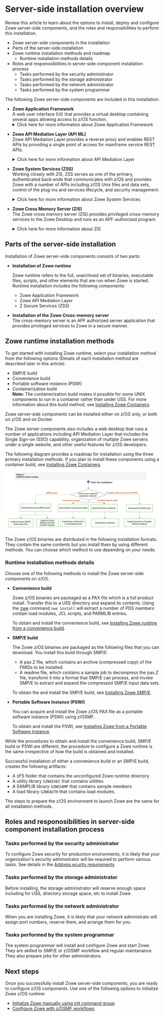 # Server-side installation overview

Review this article to learn about the options to install, deploy and configure Zowe server-side components, and the roles and responsibilities to perform this installation.

* Zowe server-side components in the installation
* Parts of the server-side installation
* Zowe runtime installation methods and roadmap
    * Runtime installation methods details
* Roles and responosibilities in server-side component installation process
    * Tasks performed by the security administrator
    * Tasks performed by the storage administrator
    * Tasks performed by the network administrator
    * Tasks performed by the system programmar


The following Zowe server-side components are included in this installation: 

* **Zowe Application Framework**  
A web user interface (UI) that provides a virtual desktop containing several apps allowing access to z/OS function.  <details><summary>Click here for more information about Zowe Application Framework</summary> Zowe™ Application Framework is a  Base Zowe includes apps for traditional access such as a 3270 terminal and a VT Terminal, as well as an editor and explorers for working with JES, MVS Data Sets and Unix System Services
</details>

*  **Zowe API Mediation Layer (API ML)**  
Zowe API Mediation Layer provides a reverse proxy and enables REST APIs by providing a single point of access for mainframe service REST APIs.<details><summary>Click here for more information about API Mediation Layer</summary> Such APIs include MVS Data Sets, JES, as well as working with z/OSMF. The API ML has dynamic discovery capability for these services and Gateway is also responsible for generating the authentication token used to provide single sign-on (SSO) functionality.</details>

* **Zowe System Services (ZSS)**  
Working closely with ZIS, ZSS serves as one of the primary, authenticated back-ends that communicates with z/OS and provides Zowe with a number of APIs including z/OS Unix files and data sets, control of the plug-ins and services lifecycle, and security management.<details><summary>Click here for more information about Zowe System Services</summary> The Zowe Desktop delegates a number of its services to ZSS which it accesses through the default http port `7557`. ZSS is written in C and uses native calls to z/OS to provide its services.</details>

* **Zowe Cross Memory Server (ZIS)**  
The Zowe cross memory server (ZIS) provides privileged cross-memory services to the Zowe Desktop and runs as an APF-authorized program.<details><summary> Click here for more information about ZIS</summary>The same cross memory server can be used by multiple Zowe desktops. The cross memory server is needed to be able to log on to the Zowe desktop and operate its apps such as the Code Editor.</details>

## Parts of the server-side installation

Installation of Zowe server-side components consists of two parts:

* **Installation of Zowe runtime**  

    Zowe runtime refers to the full, unarchived set of binaries, executable files, scripts, and other elements that are run when Zowe is started.
    Runtime installation includes the following components:  
    * Zowe Application Framework
    * Zowe API Mediation Layer
    * Z Secure Services (ZSS)
* **Installation of the Zowe Cross-memory server**  
The cross-memory server is an APF authorized server application that provides privileged services to Zowe in a secure manner.
## Zowe runtime installation methods

To get started with installing Zowe runtime, select your installation method from the following options (Details of each installation method are described later in this article):

* SMP/E build
* Convenience build
* Portable software instance (PSWI)
* Containerization build  
    **Note:** The containerization build makes it possible for some UNIX components to run in a container rather than under USS. For more information about this build method, see [Installing Zowe Containers](k8s-introduction.md).

Zowe server-side components can be installed either on z/OS only, or both on z/OS and on Docker.
<!-- Where does this next paragraph belong? -->
The Zowe server components also includes a web desktop that runs a number of applications including API Mediation Layer that includes the Single Sign-on (SSO) capability, organization of multiple Zowe servers under a single website, and other useful features for z/OS developers.


The following diagram provides a roadmap for installation using the three primary installation methods. If you plan to install these components using a container build, see [Installing Zowe Containers](k8s-introduction.md).

![Install the Zowe z/OS runtime](../images/install/install.png)

The Zowe z/OS binaries are distributed in the following installation formats. They contain the same contents but you install them by using different methods. You can choose which method to use depending on your needs.
### Runtime installation methods details

Choose one of the following methods to install the Zowe server-side components on z/OS. 
<!-- Add the advantages and disadvantanges to each method -->

   - **Convenience build**

     Zowe z/OS binaries are packaged as a PAX file which is a full product install.  Transfer this to a USS directory and expand its contents.  Using the [zwe](installandconfig.md#zwe-server-command) command `zwe install` will extract a number of PDS members contain load modules, JCL scripts, and PARMLIB entries. 

     To obtain and install the convenience build, see [Installing Zowe runtime from a convenience build](install-zowe-zos-convenience-build.md).

   - **SMP/E build**

     The Zowe z/OS binaries are packaged as the following files that you can download. You install this build through SMP/E.  
     - A pax.Z file, which contains an archive (compressed copy) of the FMIDs to be installed.
     - A readme file, which contains a sample job to decompress the pax.Z file, transform it into a format that SMP/E can process, and invoke SMP/E to extract and expand the compressed SMP/E input data sets.

     To obtain the and install the SMP/E build, see [Installing Zowe SMP/E](install-zowe-smpe.md).


   - **Portable Software Instance (PSWI)**

     You can acquire and install the Zowe z/OS PAX file as a portable software instance (PSWI) using z/OSMF.

     To obtain and install the PSWI, see [Installing Zowe from a Portable Software Instance](install-zowe-pswi.md).

   While the procedures to obtain and install the convenience build, SMP/E build or PSWI are different, the procedure to configure a Zowe runtime is the same irrespective of how the build is obtained and installed.

Successful installation of either a convenience build or an SMP/E build, creates the following artifacts:
* A zFS folder that contains the unconfigured Zowe runtime directory
* A utility library `SZWEEXEC` that contains utilities
* A SAMPLIB library `SZWESAMP` that contains sample members
* A load library `SZWEAUTH` that contains load modules. 

The steps to prepare the z/OS environment to launch Zowe are the same for all installation methods.

## Roles and responosibilities in server-side component installation process

### Tasks performed by the security administrator

To configure Zowe security for production environments, it is likely that your organization's security administrator will be required to perform various tasks. See details in the [Address ecurity requirements](./address-security-requirements#tasks-performed-by-your-security-administrator)

### Tasks performed by the storage administrator

Before installing, the storage administrator will reserve enough space including for USS, directory storage space, etc to install Zowe.

### Tasks performed by the network administrator

When you are installing Zowe, it is likely that your network administrato will assign port numbers, reserve them, and arrange them for you.

### Tasks performed by the system programmar

The system programmar will install and configure Zowe and start Zowe. They are skilled to SMP/E or z/OSMF workflow and regular maintanance. They also prepare jobs for other administrators.

## Next steps

Once you successfully install Zowe server-side components, you are ready to configure z/OS components. Use one of the following options to initialize Zowe z/OS runtime:

* [Initialize Zowe manually using init command group](../user-guide/initialize-zos-system.md)
* [Configure Zowe with z/OSMF workflows](../user-guide/configure-zowe-zosmf-workflow.md)

